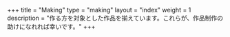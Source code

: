 +++
title = "Making"
type = "making"
layout = "index"
weight = 1
description = "作る方を対象とした作品を揃えています。これらが、作品制作の助けになれれば幸いです。"
+++
